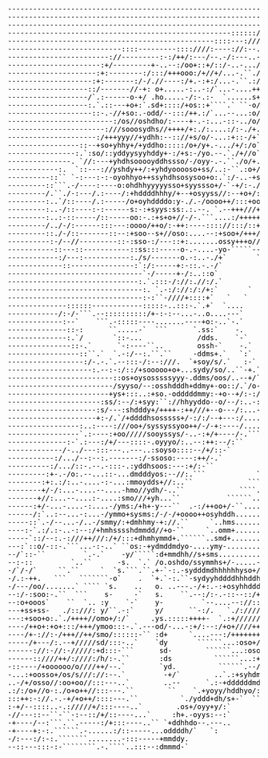 <td>

<!-- IMAGE BEGINS HERE -->
<font color="BLACK">
<pre>----------------------------------------------------------------------------------------------------------------------------------
---------------------------------------------------------------------------------------------/o:----------------------------------
---------------------------------------------------------------------://///:---------------/sy/-----------------------------------
-----------------------------------------------------::::::////////oooss++oosooo/:--------ossh------------------------------------
-------------------------------------------------::::---:///-/+//:-`..-:/+++oossso/:-----++oyd+-----------------------------------
---------------------------::::---------::::////:----://:--./-///:---``...--:/++++oso+/-:+/+hdh+----------------------------------
------------------------://---------:-:/++/:---/--.-/:---..-/./-::-.`--.......--:+ooooss:+/+ddhho:--------------------------------
----------------------:+/---------+-..--:/oo+::+/::/-..-.../-.-:.-.```-:-......-..-/++osoy//hdhhho/-------------------------------
---------------------:+:--------:/:::/+++ooo:/+//+/...-.``./.``:.```...-:-.`.-..--..:+oosys/ydddhho:------------------------------
--------------------:+:-------:/-/.//----:/+.-:+:/...-.``.:/..`.-.......:-....--.--..-+oosssydddhdy/------------------------------
-------------------::/-------//-+: o+.....-:..-:/`...-....++.-..--......-:.--../-.--..:ooosshdhhhhh//-----------------------------
-------------------/`.:------o-+/ .ho.....-/:-.:-  `......s+......-.``..::.---.:/-.:..:/o+oshdhhhhh++-----------------------------
-------------------:.`.::---+o+:`.sd+::::/+os::+````.` ``-o//...`..--...::.-/::.o:.-:.:/+o/yhdddhhho/-----------------------------
--------------------::-.-//+so:.-odd/--:::/++.:/`...--...:o//:.--...-:--:-..://:++:-+-///o+shdhdddho:-----------------------------
-------------------------:/os//oshdho/:----+-.-:...-::-../o/://-::....-::-..://+/o/-o/+/-:/shhyyhho/------------------------------
-----------------------:///sooosydhs//++++/+:./:....:/:-./+.`-/+:--:-..--//:://++o//+++++//hdyyyhy+-------------------------------
---------------------:/+++yyy//+ydhh:--:://+s/o/-...:+::-/+````.-::::://:://++//o++/+o//osshyyyhs/--------------------------------
-----------------::--+so+yhhy+/+yddho:::::/o+/y+.-.../+/:/o`   ```...-/://+++oooo+o/+o////++``-::+:-------------------------------
----------------:.`:so/::yddyysyyhddy+-:/+s:-/yo.--.`./+//o`  `-+yyo-` ``..-::://+o/s+//+//:.:/+oso+:-----------------------------
---------------. `//:---+yhdhsooooyddhssso/-/oyy-.-.``./o/+.`/ymddy:`          ``///os//s+::/o+oo//++/.-:-------------------------
------------:.  `::---://yshdy++/:+yhdyooooso+ss/..:-``.:o+/oNhyoh:.          ` `--/.so+ys:-:+/-/----::-.//:----------------------
----------::`` `-:---:-:-oyohhyo++ssyhdhsosysoo+o:.`:/-..-+sdoo+:/--``        ` ``.``+ssyys--:/`::------:./++---------------------
---------::```.-/----:----o:ohdhhyyyyysso+syyssso+/-`-+/:-./o/-::-..``            `  +sysos+--://:-------:-/++:-------------------
---------/.``./-:---/.:----/:+hddddhhhy/+--+osyyss//:--+o+/:://:--..``       `.-    .syy+oo-:--:----------/:://:------------------
---------:..`/::----/.:-----/o+oyhddddo:y-./.-/oooo++/:::+oo/////:.``      `-/+o   `oyyo.+o/-:--:---------/:-::/:-----------------
---------:..-/::----:-:------s:-:+syys:ss:.:.--. `.--+++///+o/:---:--.`   `----.  `oyy+:-::o/--------------/--::/-----------------
---------:..:-::-----/::-----oo:-.:+s+o+//-/-.```....:/++++++++/:.```  `          +ys/-/:--//---:::--------/.::-/-----------------
---------/../-/:------:::---:oooo/++o/:-++:----:::://:::/::+++o++/:-.```        `:so:../:--/-----:/:------::.:--/-----------------
---------::./-/::-------::--:+soo--s+//oso:....--:+soo+/+++///++/++oooo++//:/+/++os/-../:--:-------/:-----:.:--:------------------
----------:-/--//---------::-:sso-:/---::+:.......ossy+++o/////+:::://+oooo+o+oossso:..:/:----------::---:-:----------------------
-----------::---::-----------::ss:::-----o-.-....-yo-`````--::-+::::::::::/:/-/+oyys+-.://-----------///::------------------------
------------:/---:-----------:./s/-------o.-:..-./+`       ```-//::::::::::-/--+yyy+y/.-/+------------+/:-------------------------
-------------::---------------:`:/:-----+:-::.-.-/`           ``/+/::::::::-+/:-+yy:ys/-/o------------///:------------------------
--------------------------------`-/-----+-/:..::o`             ``+:+::::::::/://:oh:yys+:+o/::---------+/+------------------------
-------------------------------:.`.:::-/://:.//:/.`             `-:`/:::::::::::::/:yyyso/s///++:------///+-----------------------
--------------------------------:. `.-:/://:/:/+:`       `       `: ..-.-:/:::::::::oysssoo+-:-----:::--+/+:----------------------
--------------------------------:-:``-////+::::+`   `   `        `-`  `..``.-::::::/:+osoooo-`.-.://////+/+:----------------------
--------------::::::------------:::::-..:::-.`.+`  `....         ``o/s----.```-::::..:-:/o-`.-`.--..++ooo+o:----------------------
------------/:-/-```.--::::::::::/+-:-:--...-..o....---`         ``oso-.``:.`  `......-:::.-`-:/- ...`-/sso+/:--------------------
-------------:--`    ```.-:::::----.......----+o:-..`-.`          `-do`   ``.`  `......``.`....``-+. .::-/ss+-::------------------
--------------::-:      ``.....-`  ```      `.ss:`    -.          ``sdo+s+-`..-  ```...` `.`. ``-`-`:`/y-.-/o/.-:-----------------
--------------:.`/       `::-...             /dds.    `-`          `-hdssmh--..-`     ``  ``` ``. ..:``s+s-.-/:.:/----------------
---------------::-.`      `-:----``..        ossh-`    -.`         ``+ydsos.`  `.-.`    ``     `` ...  -od/:..:..//---------------
-----------------::``.`  `.-:/--:.``.``     -ddms+.`   `:`         ``./ody+shs+-.-`-     `-`      ..    +h-.:.--.-+:--------------
------------------:/-.-.`.--:::-/:--:///.  `+soy/s/.`   :-`         ``:-/yho+yd-.-.`-`    `/-     -..  `yo.`--//..:+:-------------
--------------------:.--:-:/::/+sooooo+o+...sydy/so/..``-+.`         `.:../yho+:::-..-:..  .o-   `-`.`-sh-``.:++:.-/+:------------
-------------------------::os+oysosssssyyy-.ddms/oos/..--+/``        ``:.``./yho+ydo--- -`  +o-``--`-+yd/```.+soo.-/++/-----------
-------------------------/syyso/--:osshdddh+ddmy+-oo::/.`/o-``       ``.:``  ./shydhys+-.:-`+o+/.-osshdy```.-ssso:-//+/+:---------
------------------------+ys+:::..:+so.-odddddmmy:-+o--+/:-:/.``       `.:.``   `/mddsyhhyo/:osooyhyyssd/`..-/osyo+-//+::+:--------
----------------------:ss/:--/:+syy:``://hhyyddo--o/--/:..-::.``      ``-:..``` `ydd/dddhyyyosodhhhdddd---:/-yysos:///o--//-------
---------------------:s/---:shdddy+/++++-:++///+--o---/:...-/-.`       `.+--.....:hmdddhossosydhyyodddo:/+/.-yso+y/--:+/--//------
---------------------+:-/.`/+ddddhsosssss+/-:/:/--+---:/....-/-.`      ``:/-------/hmmddyshdsooshhyddh++/-../yyy++/...-+:--/:-----
-----------------:..:----:///oo+/syssyssyoo++/-/-+:----/.....-/..``    ``./.------:/ymdddsydo:+sddydds......oyyo-./....:::--::----
-----------------`.:----:+oo/////sooyssys/-..-:+/+----/-.```..-/..```  ``.:-....--::+mdddhhms//+dmyoo+......ys/...:-....-:--:-:---
--------------:-`.:---:/+/---::::-.oyyyo/:..--:++:--/:``    ...::..``` ```./.-------:oooo/sh::://hh/-......-y:....-/....:./--:-:--
-------------/-../---:::---..---..:soyso::::--/+/::-`       `...:-..``````.:-......::/+o-.ho:::`./hh:-...../+......+....---:-:-:--
-----------:/.../--:--:.-------:/-ssoso:----:++/-.`          `.../...`````.-:....-/+oy+:.:d/::`...+dh/.:..`s-......+.....-./--:./-
----------:/.../::-.--.-:::-.:yddhsoos:---:+/:-``            `...-/..``````.:..-:::/o:--:oh:/``....omy`-:.:+.......+.....-./:-:./-
---------:+-.-/o:.--...::-...dmdddyos:--//:.```            ```....+.```   ``.:-:-:::`..-/hs::``.....yd+```/:.......+.....--++-:.:-
--------:+:.:/:..-....-:-...:mmoydds+//:..``             ````.....:/.`     ``./----   ...hh/:`......-dh::+-.......-o....---oo:-./-
--------+/-/:...-....--....-hmo//ydh/-..``             ````.......:/.       ``./.:` `- .`h+//........smo+:........-o....-:/oo/../-
-------+//:...--....:-....:smo///+yh...``           ``````.......-:/.        ``-/: `:  ``h+-/:......-/d:+-........-+....:::/+:./--
------:+/-...-....-:....-/yms:/+h+-y---``  .-:/++oo+/-``.........-:+.`        `.///+`  `:ho--:+.../o-./.+-..---...:+....:::oo.:---
------/:`..:--...-:...-/ymmo+sysms:/-/-/+oooo++osyhddh............:/-`         `.o-::-+o+ys---so+ooo:-..o-.-:::...//...-//-o+:----
-----::`.-/--...-/..-/smmy/:+dmhhmy-+://.``     `..hms............:+o``        ``/---ommyoy---o+++os/::.o:.-:::..-//...::+:o:-----
----:-`.:/.:-..-:--:/+hmhsssshdmmdd//+o-``     `..omm+............:os:`         `.+-sdhhms----+o+++s/:/:o:.::::-.-/:..::/o/+------
-----`::/--:.-:///++///:/+/:::+dhmhymmd+.``````..smd+............-+/oo.`         `:sdy:+mh----+o+++oo:/:o/:://:-.:+:.-::++/-------
---:`::o/-::-.```...-:-..` ``os:-+ydmddmdyo-....ymy-............-/::/s+.`        ``yd:-:mm----+o++//s/::o//////:-/+:-::/o/:-------
--/`::-``         `.-.`    -y/`````:d+mmdhh//s+sms............--:::::oo+.`        `-o---hm+---/o+//:/+//o///////://:::/os/--------
--:-::         `..``      -s.  `.` /o.oshdo/ssymmhs+/-.....----::::::/oo+.`        `::--ydy----o+//:/oo/++///////+//:/+o+:--------
-/`/-/`     ``.``     `  `s.```.``.+-`-:.-sydddmdhhhhhhyso+//:::::::::+oso.`       ``/++ydm+::://-``:ooo/o//+++/+o/:/+s+:---------
-/.:-++.   ```   ```````-o`    .  `+.`-:.``-sydyyhddddhhhddhhhhhhhyyyyhdmmy-`       `.o+++///-.```  `/oo+oo+oo++o+/++o/-----------
-/---/oo/.......` ```` `s.    ..   o. ..---.-/+:.-:+osyhhdddddddddddddddmmss:`       `:/:::-`   ```  :/oo+oooooos++o+:------------
--:/-:soo:-.``  ```    s-     -`   s.    ``.--:/:-.-::--::/+oossyyhhyysssssso/``     `./:-.`.``````.-o+++o+oooosssys+/:-----------
--:o+ooos`    ``  `.. :y    `-`    y-         `--....--://::/:/++++++++++/oooo+.`     `-/`          .:++:/+oosyyyhhyysoo/:--------
---+ss+ss-   ./::///: y/``.-:`     y/      ``-:/.   `./://///++++++++//:::/oooo+.``   `./`        `-/+/-----oyyyyhhyso+++++:------
---:+soo+o:.`./++++//omo+/:/`     .ys.:::::++++-  `.:+///////+++++//:::::::/+ooo+.``  ``.:   `...-/o/------syyhyyhho+++++++++:----
----/++o+:+o+:::/+++/ymoo:::-.`.---od/-...-:+/:--:/+o+////+++++//::::::::::..-/oo+.`````.-:` :::::::///:--oyyyhysoo++oo+o+++/+:---
----/+-://:-/+++//++/smo/::::::-`` :d+     `....---:/+++++++//::::::::::::.`  `.:o+.````..::-:.....---://+yyyyyyo+oooooo/+oo/:----
-----/+---/:.--+/////sd/:::-..`    `dy       ``````...:oso+///:::::::::::-``     .//......./-``````....--/oyys+sosooooo/--:/++:---
------://:-//:-/////:+d:::-```      sd-        ``````...:osooo++/::::::::.``       /-.......:` ```````....-:++:ooooooo+:..--::+/--
------::////++/:////:/h/:-.``       :ds          ``````...:+/////+/:::::.``        -/.``````-.    ````````...::oooooo+-:-..-:--/+-
-::----/+oooooo/o////++/--.`        `yd.          ``````.--/+::::/+/:::.``         -:`      `..      ```````..-:oooo+/../-..-/--:+
-...:+oosso+/os/s///://:--.`         -+/`        ..`.:+syhdmmh+:::::::-.``         :`         `.`       ``````..-/o++:..-:-../---/
..-/+/osso//:oo+oo//:::---..`        ..--      `.:-+ddddddmddddy+/:::::-.```      ..           `-.         `````..-++:--.::.`-:--/
.:/:/o+//o-:./o+o++//:::---.``        ``    `.+yoyy/hddhyo/:--.-+o+//:::--.```   `-             `-           `````..:::--:--`.:-::
:::++:-://.-.-+/+o++/::::---.``          `./yddd+dh/s+-`  ```````.-://///:-..````-`            `...            `````.-:--:::..:-:`
:-+/--::::..-.://///+/:::----..`        .os+/oyy+y/:`        ``````.-//:::/::-.`-.             :-..`             ````..:-----./-``
-//---::--``-``-:--::/+/::----...`     :h+.-oyys:--:`          `````..-:/::::/::.  `  `       `/.-`````           ````..::--/.-``-
-+----/--:```.``.-----:/+:::----..`` `+ddhhdo--.---..            `````..-//:::.` `.  `.   ..``./  ..```            ````..::--..-::
-+----+:-:.``````.-......:/::-----...oddddh/`   `:                 ````...-//-`:/. `-:-  -/:`  /`                   ````..-/--::--
-/:---:/:-:.```````........-:::-----+mmddy.                         ````....-:./:`.+:/. `///:  -````                 ````..-/---:-
--::---:::-:-````````.-.````..:::--:dmmmd-`                          ````.....-+:../:/.`-/:/-`-:-.``````            `````.../---::
</pre></font>
<!-- IMAGE ENDS HERE -->
			</td>








<!--
**MoonFoxy/MoonFoxy** is a ✨ _special_ ✨ repository because its `README.md` (this file) appears on your GitHub profile.

Here are some ideas to get you started:

- 🔭 I’m currently working on ...
- 🌱 I’m currently learning ...
- 👯 I’m looking to collaborate on ...
- 🤔 I’m looking for help with ...
- 💬 Ask me about ...
- 📫 How to reach me: ...
- 😄 Pronouns: ...
- ⚡ Fun fact: ...
-->
